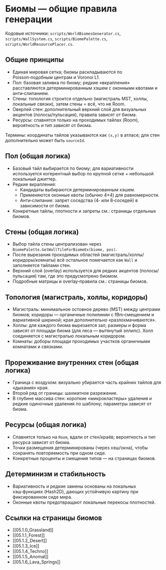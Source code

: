 # Биомы — общие правила генерации

Кодовые источники: `scripts/WorldBiomesGenerator.cs`, `scripts/WallSystem.cs`, `scripts/BiomePalette.cs`, `scripts/WorldResourcePlacer.cs`.

## Общие принципы
- Единая мировая сетка; биомы раскладываются по Poisson‑подобным центрам и Voronoi L1.
- Пол: базовая заливка по биому; редкие «вкрапления» расставляются детерминированным хэшем с оконными квотами и анти‑слипанием.
- Стены: топология строится отдельно (магистраль MST, холлы, локальные связки), затем стены = всё, что не Room.
- Оверлей стен: дополнительный верхний слой для визуальных акцентов (полосы/пульсация), правила зависят от биома.
- Ресурсы: спавнятся только на проходимых тайлах (Room), вероятность и тип зависят от биома.

Термины: координаты тайлов указываются как `(x,y)` в атласе; для стен дополнительно может быть `sourceId`.

## Пол (общая логика)
- Базовый тайл выбирается по биому; для вариативности используется когерентный выбор по крупной сетке + небольшой локальный джиттер.
- Редкие вкрапления:
  - Кандидаты выбираются детерминированным хэшем.
  - Применяются оконные квоты (обычно 4×4) для равномерности.
  - Анти‑слипание: запрет соседства (4‑ или 8‑соседей) в зависимости от биома.
- Конкретные тайлы, плотности и запреты см.: страницы отдельных биомов.

## Стены (общая логика)
- Выбор тайла стены централизован через `BiomePalette.GetWallTileForBiomeEx(biome, pos)`.
- После вырезания проходимых областей (магистраль/холлы/коридоры/комнаты) всё остальное помечается как `Wall` и заполняется тайлами стен.
- Верхний слой (overlay) используется для редких акцентов (полосы/пульсация) там, где это предусмотрено биомом.
- Подробные матрицы и overlay‑правила см.: страницы биомов.

## Топология (магистраль, холлы, коридоры)
- Магистраль: минимальное остовное дерево (MST) между центрами биомов; коридоры — органичные полилинии с fBm‑смещением и вариативной шириной; края дополнительно «разлохмачиваются».
- Холлы: для каждого биома вырезается зал; размеры и форма зависят от площади биома (для леса — вытянутый эллипс). Холл соединяется с магистралью локальным коридором.
- Комнаты: доборы площади проходимых участков органичными комнатами и связками.

## Прореживание внутренних стен (общая логика)
- Граница с воздухом: визуально убирается часть крайних тайлов для «дыхания» края.
- Второй ряд от границы: шахматное разрежение.
- В глубине массива стен: короткие «микрокластеры» удаления и редкие одиночные удаления по шаблону; параметры зависят от биома.

## Ресурсы (общая логика)
- Спавнятся только на `Room`, вдали от стен/краёв; вероятность и тип ресурса зависят от биома.
- Точки размещения детерминированы (через хэш/окна), чтобы сохранять повторяемость при одном сидe.
- Конкретные проценты и смещения типов — на страницах биомов.

## Детерминизм и стабильность
- Вариативность и редкие замены основаны на локальных хэш‑функциях (Hash2D), дающих устойчивую картину при фиксированном сидe мира.
- Оконные квоты предотвращают локальные перекосы плотностей.

## Ссылки на страницы биомов
- [[05.1.0_Grassland]]
- [[05.1.1_Forest]]
- [[05.1.2_Desert]]
- [[05.1.3_Ice]]
- [[05.1.4_Techno]]
- [[05.1.5_Anomal]]
- [[05.1.6_Lava_Springs]]



